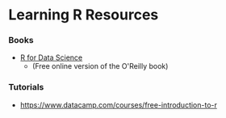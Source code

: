 
Learning R Resources
====


### Books 
* [R for Data Science](https://r4ds.had.co.nz/)
  * (Free online version of the O'Reilly book)


### Tutorials
* https://www.datacamp.com/courses/free-introduction-to-r



